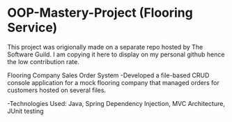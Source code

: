 # OOP-Mastery-Project (Flooring Service)

This project was origionally made on a separate repo hosted by The Software Guild. I am copying it here to display on my personal github hence the low contribution rate.

Flooring Company Sales Order System
-Developed a file-based CRUD console application for a mock flooring company that managed orders for customers hosted on several files.

-Technologies Used: Java, Spring Dependency Injection, MVC Architecture, JUnit testing
